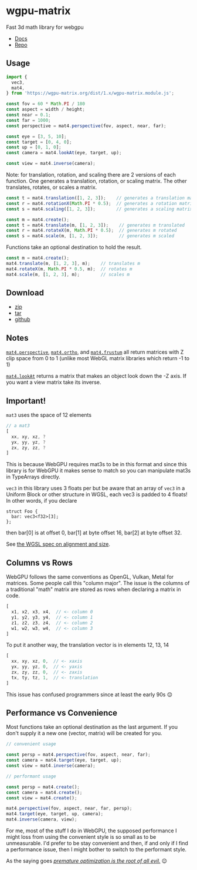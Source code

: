 # wgpu-matrix

Fast 3d math library for webgpu

* [Docs](https://wgpu-matrix.org/docs)
* [Repo](https://github.com/greggman/wgpu-matrix)

## Usage

```js
import {
  vec3,
  mat4,
} from 'https://wgpu-matrix.org/dist/1.x/wgpu-matrix.module.js';

const fov = 60 * Math.PI / 180
const aspect = width / height;
const near = 0.1;
const far = 1000;
const perspective = mat4.perspective(fov, aspect, near, far);

const eye = [3, 5, 10];
const target = [0, 4, 0];
const up = [0, 1, 0];
const camera = mat4.lookAt(eye, target, up);

const view = mat4.inverse(camera);
```

Note: for translation, rotation, and scaling there are 2 versions
of each function. One generates a translation, rotation, or scaling matrix.
The other translates, rotates, or scales a matrix.

```js
const t = mat4.translation([1, 2, 3]);    // generates a translation matrix
const r = mat4.rotationX(Math.PI * 0.5);  // generates a rotation matrix
const s = mat4.scaling([1, 2, 3]);        // generates a scaling matrix
```

```js
const m = mat4.create();
const t = mat4.translate(m, [1, 2, 3]);    // generates m translated
const r = mat4.rotateX(m, Math.PI * 0.5);  // generates m rotated
const s = mat4.scale(m, [1, 2, 3]);        // generates m scaled
```

Functions take an optional destination to hold the result.

```js
const m = mat4.create();
mat4.translate(m, [1, 2, 3], m);    // translates m
mat4.rotateX(m, Math.PI * 0.5, m);  // rotates m
mat4.scale(m, [1, 2, 3], m);        // scales m
```

## Download

* [zip](https://github.com/greggman/wgpu-matrix/zipball/main)
* [tar](https://github.com/greggman/wgpu-matrix/tarball/main)
* [github](https://github.com/greggman/wgpu-matrix)

## Notes

[`mat4.perspective`](https://wgpu-matrix.org/docs/module-mat4.html#.perspective),
[`mat4.ortho`](https://wgpu-matrix.org/docs/module-mat4.html#.ortho), and
[`mat4.frustum`](https://wgpu-matrix.org/docs/module-mat4.html#.frustum)
all return matrices with Z clip space from 0 to 1 (unlike most WebGL matrix libraries which return -1 to 1)

[`mat4.lookAt`](https://wgpu-matrix.org/docs/module-mat4.html#.lookAt)
returns a matrix that makes an object look down the -Z axis. If you want
a view matrix take its inverse.

## Important!

`mat3` uses the space of 12 elements

```js
// a mat3
[
  xx, xy, xz, ?
  yx, yy, yz, ?
  zx, zy, zz, ?
]
```

This is because WebGPU requires mat3s to be in this format and since
this library is for WebGPU it makes sense to match so you can manipulate
mat3s in TypeArrays directly.

`vec3` in this library uses 3 floats per but be aware that an array of
`vec3` in a Uniform Block or other structure in WGSL, each vec3 is
padded to 4 floats! In other words, if you declare

```wgsl
struct Foo {
  bar: vec3<f32>[3];
};
```

then bar[0] is at offset 0, bar[1] at byte offset 16, bar[2] at byte offset 32.

See [the WGSL spec on alignment and size](https://www.w3.org/TR/WGSL/#alignment-and-size).

## Columns vs Rows

WebGPU follows the same conventions as OpenGL, Vulkan, Metal for matrices. Some people call this "column major". The issue is the columns of
a traditional "math" matrix are stored as rows when declaring a matrix in code.

```js
[
  x1, x2, x3, x4,  // <- column 0
  y1, y2, y3, y4,  // <- column 1
  z1, z2, z3, z4,  // <- column 2
  w1, w2, w3, w4,  // <- column 3
]
```

To put it another way, the translation vector is in elements 12, 13, 14

```js
[
  xx, xy, xz, 0,  // <- xaxis
  yx, yy, yz, 0,  // <- yaxis
  zx, zy, zz, 0,  // <- zaxis
  tx, ty, tz, 1,  // <- translation
]
```

This issue has confused programmers since at least the early 90s 😌

## Performance vs Convenience

Most functions take an optional destination as the last argument.
If you don't supply it a new one (vector, matrix) will be created
for you.

```js
// convenient usage

const persp = mat4.perspective(fov, aspect, near, far);
const camera = mat4.target(eye, target, up);
const view = mat4.inverse(camera);
```

```js
// performant usage

const persp = mat4.create();
const camera = mat4.create();
const view = mat4.create();

mat4.perspective(fov, aspect, near, far, persp);
mat4.target(eye, target, up, camera);
mat4.inverse(camera, view);
```

For me, most of the stuff I do in WebGPU, the supposed performance I might loss from using the convenient style is so small as to be unmeasurable. I'd prefer to be stay convenient and then, if and only if I find a performance issue, then I might bother to switch to the performant style.

As the saying goes [*premature optimization is the root of all evil.*](https://softwareengineering.stackexchange.com/questions/80084/is-premature-optimization-really-the-root-of-all-evil) 😉


